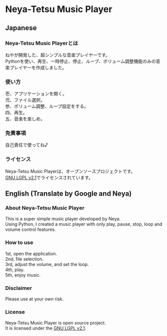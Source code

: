 # Neya-Tetsu Music Player
## Japanese
### Neya-Tetsu Music Playerとは
ねやが開発した、超シンプルな音楽プレイヤーです。  
Pythonを使い、再生、一時停止、停止、ループ、ボリューム調整機能のみの音楽プレイヤーを作成しました。
### 使い方
壱、アプリケーションを開く。  
弐、ファイル選択。  
参、ボリューム調整、ループ設定をする。  
四、再生。  
五、音楽を楽しめ。
### 免責事項
自己責任で使ってね♪
### ライセンス
Neya-Tetsu Music Playerは、オープンソースプロジェクトです。  
[GNU LGPL v2.1](LICENSE)でライセンスされています。
## English (Translate by Google and Neya)
### About Neya-Tetsu Music Player
This is a super simple music player developed by Neya.  
Using Python, I created a music player with only play, pause, stop, loop and volume control features.
### How to use
1st, open the application.  
2nd, file selection.  
3rd, adjust the volume, and set the loop.  
4th, play.  
5th, enjoy music.
### Disclaimer
Please use at your own risk.
### License
Neya-Tetsu Music Player is open source project.  
It is licensed under the [GNU LGPL v2.1](LICENSE).
